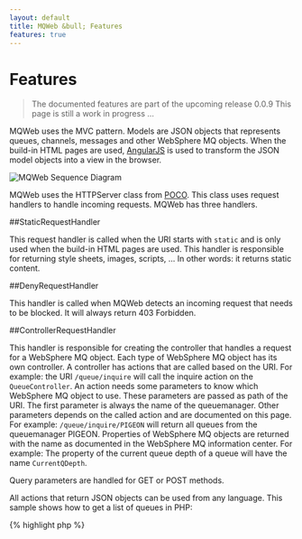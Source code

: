 ```yaml
---
layout: default
title: MQWeb &bull; Features
features: true
---
```

Features
========

> The documented features are part of the upcoming release 0.0.9
> This page is still a work in progress ...

MQWeb uses the MVC pattern. Models are JSON objects that represents queues,
channels, messages and other WebSphere MQ objects. When the build-in HTML pages 
are used, [AngularJS](http://angularjs.org) is used to transform the JSON model 
objects into a view in the browser. 

<img src="{{ site.baseurl }}/img/mqwebsequence.png" style="text-align:center" alt="MQWeb Sequence Diagram" />

MQWeb uses the HTTPServer class from [POCO](http://www.pocoproject.org). 
This class uses request handlers to handle incoming requests. MQWeb has three 
handlers.

##StaticRequestHandler

This request handler is called when the URI starts with `static` and is only
used when the build-in HTML pages are used. This handler is responsible for
returning style sheets, images, scripts, ... In other words: it returns static
content.

##DenyRequestHandler

This handler is called when MQWeb detects an incoming request that needs to
be blocked. It will always return 403 Forbidden.
  
##ControllerRequestHandler

This handler is responsible for creating the controller that handles a request
for a WebSphere MQ object. Each type of WebSphere MQ object has its own
controller. A controller has actions that are called based on the URI. For
example: the URI `/queue/inquire` will call the inquire action on the 
`QueueController`. An action needs some parameters to know which
WebSphere MQ object to use. These parameters are passed as path of the URI.
The first parameter is always the name of the queuemanager. Other parameters 
depends on the called action and are documented on this page. For example: 
`/queue/inquire/PIGEON` will return all queues from the queuemanager PIGEON. 
Properties of WebSphere MQ objects are returned with the name as documented 
in the WebSphere MQ information center. For example: The property of the 
current queue depth of a queue will have the name `CurrentQDepth`.

Query parameters are handled for GET or POST methods.

All actions that return JSON objects can be used from any language. This sample 
shows how to get a list of queues in PHP:

{% highlight php %}
   <?php
        $url = "http://localhost:8081/queue/inquire/PIGEON";
        $curl = curl_init();
        curl_setopt($curl, CURLOPT_URL, $url);
        curl_setopt($curl, CURLOPT_HEADER, false);
        curl_setopt($curl, CURLOPT_RETURNTRANSFER, 1);
        curl_setopt($curl, CURLOPT_HTTP_VERSION, CURL_HTTP_VERSION_1_1);
        $response = curl_exec($curl);
        $data=json_decode($response, true);
{% endhighlight %}

or in Python

{% highlight python %}
        conn = httplib.HTTPConnection('localhost', 8081)
        conn.request('GET', '/queue/inquire/PIGEON')
        res = conn.getresponse()
        data = json.loads(res.read())
{% endhighlight %}

The following table lists all available controllers.

|Controller|URI path|
|----------|--------|
|[QueueManagerController](features/qmgr.html)|qmgr|
|[QueueController](features/queue.html)|queue|


